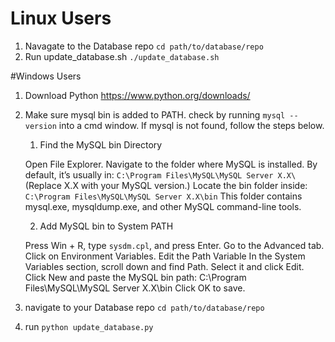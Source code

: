 # Linux Users
1. Navagate to the Database repo `cd path/to/database/repo`
2. Run update_database.sh `./update_database.sh`

#Windows Users
1. Download Python https://www.python.org/downloads/
2. Make sure mysql bin is added to PATH. check by running `mysql --version` into a cmd window. If mysql is not found, follow the steps below.
   
    1. Find the MySQL bin Directory
  
    Open File Explorer.
    Navigate to the folder where MySQL is installed. By default, it’s usually in: `C:\Program Files\MySQL\MySQL Server X.X\` (Replace X.X with your MySQL version.)
    Locate the bin folder inside: `C:\Program Files\MySQL\MySQL Server X.X\bin`
    This folder contains mysql.exe, mysqldump.exe, and other MySQL command-line tools.
   
    2. Add MySQL bin to System PATH

    Press Win + R, type `sysdm.cpl`, and press Enter.
    Go to the Advanced tab.
    Click on Environment Variables.
    Edit the Path Variable
    In the System Variables section, scroll down and find Path.
    Select it and click Edit.
    Click New and paste the MySQL bin path:
    C:\Program Files\MySQL\MySQL Server X.X\bin
    Click OK to save.

3. navigate to your Database repo `cd path/to/database/repo`
4. run `python update_database.py`   
